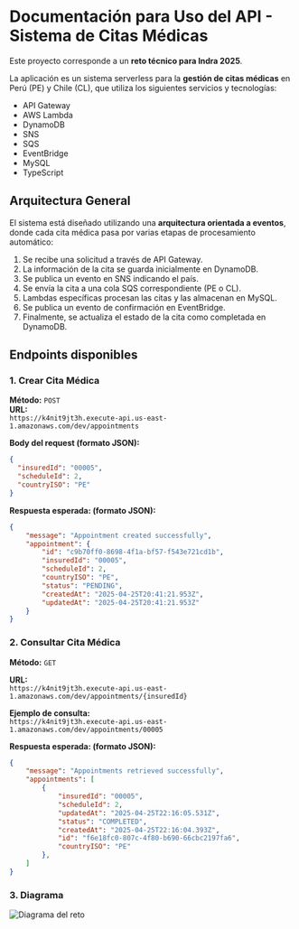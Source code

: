 # Documentación para Uso del API - Sistema de Citas Médicas

Este proyecto corresponde a un **reto técnico para Indra 2025**.

La aplicación es un sistema serverless para la **gestión de citas médicas** en Perú (PE) y Chile (CL), que utiliza los siguientes servicios y tecnologías:

- API Gateway
- AWS Lambda
- DynamoDB
- SNS
- SQS
- EventBridge
- MySQL
- TypeScript

## Arquitectura General

El sistema está diseñado utilizando una **arquitectura orientada a eventos**, donde cada cita médica pasa por varias etapas de procesamiento automático:

1. Se recibe una solicitud a través de API Gateway.
2. La información de la cita se guarda inicialmente en DynamoDB.
3. Se publica un evento en SNS indicando el país.
4. Se envía la cita a una cola SQS correspondiente (PE o CL).
5. Lambdas específicas procesan las citas y las almacenan en MySQL.
6. Se publica un evento de confirmación en EventBridge.
7. Finalmente, se actualiza el estado de la cita como completada en DynamoDB.

## Endpoints disponibles

### 1. Crear Cita Médica

**Método:** `POST`  
**URL:**  
`https://k4nit9jt3h.execute-api.us-east-1.amazonaws.com/dev/appointments`

**Body del request (formato JSON):**

```json
{
  "insuredId": "00005",
  "scheduleId": 2,
  "countryISO": "PE"
}
```
**Respuesta esperada: (formato JSON):**

```json
{
    "message": "Appointment created successfully",
    "appointment": {
        "id": "c9b70ff0-8698-4f1a-bf57-f543e721cd1b",
        "insuredId": "00005",
        "scheduleId": 2,
        "countryISO": "PE",
        "status": "PENDING",
        "createdAt": "2025-04-25T20:41:21.953Z",
        "updatedAt": "2025-04-25T20:41:21.953Z"
    }
}
```
### 2. Consultar Cita Médica

**Método:** `GET`
  
**URL:**  
`https://k4nit9jt3h.execute-api.us-east-1.amazonaws.com/dev/appointments/{insuredId}`

**Ejemplo de consulta:**  
`https://k4nit9jt3h.execute-api.us-east-1.amazonaws.com/dev/appointments/00005`

**Respuesta esperada: (formato JSON):**

```json
{
    "message": "Appointments retrieved successfully",
    "appointments": [
        {
            "insuredId": "00005",
            "scheduleId": 2,
            "updatedAt": "2025-04-25T22:16:05.531Z",
            "status": "COMPLETED",
            "createdAt": "2025-04-25T22:16:04.393Z",
            "id": "f6e18fc0-807c-4f80-b690-66cbc2197fa6",
            "countryISO": "PE"
        },
    ]
}
```

### 3. Diagrama
![Diagrama del reto](https://i.postimg.cc/gjj5NsCW/Sin-t-tulo.png)

